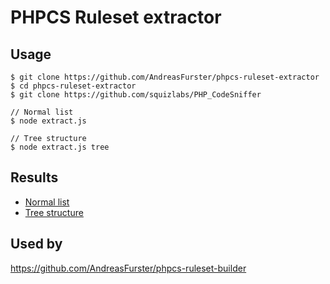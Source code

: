 # PHPCS Ruleset extractor
## Usage
```
$ git clone https://github.com/AndreasFurster/phpcs-ruleset-extractor
$ cd phpcs-ruleset-extractor
$ git clone https://github.com/squizlabs/PHP_CodeSniffer

// Normal list
$ node extract.js

// Tree structure 
$ node extract.js tree
```

## Results
- [Normal list](https://github.com/AndreasFurster/phpcs-ruleset-extractor/blob/master/result-normal.json)
- [Tree structure](https://github.com/AndreasFurster/phpcs-ruleset-extractor/blob/master/result-tree.json)

## Used by
https://github.com/AndreasFurster/phpcs-ruleset-builder